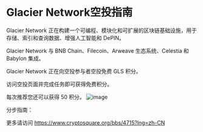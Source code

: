 # Glacier Network空投指南

Glacier Network 正在构建一个可编程、模块化和可扩展的区块链基础设施，用于存储、索引和查询数据、增强人工智能和 DePIN。

Glacier Network 与 BNB Chain、Filecoin、Arweave 生态系统、Celestia 和 Babylon 集成。 

Glacier Network 正在向空投参与者空投免费 GLS 积分。 

访问空投页面并完成任务即可获得免费积分。 

每次推荐您还可以获得 50 积分。
![image](https://github.com/bitpushnews/airdrops/assets/165030655/85eb8818-f2aa-4a15-98f8-a7fed2d4004a)


分步指南：

更多请访问 https://www.cryptosquare.org/bbs/4715?lng=zh-CN
